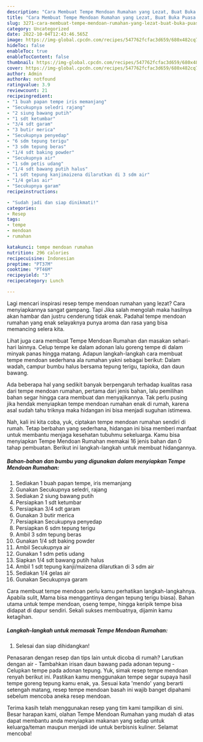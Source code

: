 ```yaml
---
description: "Cara Membuat Tempe Mendoan Rumahan yang Lezat, Buat Buka Puasa Bikin Ngiler"
title: "Cara Membuat Tempe Mendoan Rumahan yang Lezat, Buat Buka Puasa Bikin Ngiler"
slug: 3271-cara-membuat-tempe-mendoan-rumahan-yang-lezat-buat-buka-puasa-bikin-ngiler
category: Uncategorized
date: 2022-10-04T12:43:46.565Z
image: https://img-global.cpcdn.com/recipes/547762fcfac3d659/680x482cq70/tempe-mendoan-rumahan-foto-resep-utama.jpg
hideToc: false
enableToc: true
enableTocContent: false
thumbnail: https://img-global.cpcdn.com/recipes/547762fcfac3d659/680x482cq70/tempe-mendoan-rumahan-foto-resep-utama.jpg
cover: https://img-global.cpcdn.com/recipes/547762fcfac3d659/680x482cq70/tempe-mendoan-rumahan-foto-resep-utama.jpg
author: Admin
authorAv: notfound
ratingvalue: 3.9
reviewcount: 21
recipeingredient:
- "1 buah papan tempe iris memanjang"
- "Secukupnya seledri rajang"
- "2 siung bawang putih"
- "1 sdt ketumbar"
- "3/4 sdt garam"
- "3 butir merica"
- "Secukupnya penyedap"
- "6 sdm tepung terigu"
- "3 sdm tepung beras"
- "1/4 sdt baking powder"
- "Secukupnya air"
- "1 sdm petis udang"
- "1/4 sdt bawang putih halus"
- "1 sdt tepung kanjimaizena dilarutkan di 3 sdm air"
- "1/4 gelas air"
- "Secukupnya garam"
recipeinstructions:

- "Sudah jadi dan siap dinikmati!"
categories:
- Resep
tags:
- tempe
- mendoan
- rumahan

katakunci: tempe mendoan rumahan 
nutrition: 296 calories
recipecuisine: Indonesian
preptime: "PT37M"
cooktime: "PT46M"
recipeyield: "3"
recipecategory: Lunch

---
```



Lagi mencari inspirasi resep tempe mendoan rumahan yang lezat? Cara menyiapkannya sangat gampang. Tapi Jika salah mengolah maka hasilnya akan hambar dan justru cenderung tidak enak. Padahal tempe mendoan rumahan yang enak selayaknya punya aroma dan rasa yang bisa memancing selera kita.


Lihat juga cara membuat Tempe Mendoan Rumahan dan masakan sehari-hari lainnya. Celup tempe ke dalam adonan lalu goreng tempe di dalam minyak panas hingga matang. Adapun langkah-langkah cara membuat tempe mendoan sederhana ala rumahan yakni sebagai berikut: Dalam wadah, campur bumbu halus bersama tepung terigu, tapioka, dan daun bawang.

Ada beberapa hal yang sedikit banyak berpengaruh terhadap kualitas rasa dari tempe mendoan rumahan, pertama dari jenis bahan, lalu pemilihan bahan segar hingga cara membuat dan menyajikannya. Tak perlu pusing jika hendak menyiapkan tempe mendoan rumahan enak di rumah, karena asal sudah tahu triknya maka hidangan ini bisa menjadi suguhan istimewa.


Nah, kali ini kita coba, yuk, ciptakan tempe mendoan rumahan sendiri di rumah. Tetap berbahan yang sederhana, hidangan ini bisa memberi manfaat untuk membantu menjaga kesehatan tubuhmu sekeluarga. Kamu bisa menyiapkan Tempe Mendoan Rumahan memakai 16 jenis bahan dan 0 tahap pembuatan. Berikut ini langkah-langkah untuk membuat hidangannya.

<!--inarticleads1-->

##### Bahan-bahan dan bumbu yang digunakan dalam menyiapkan Tempe Mendoan Rumahan:

1. Sediakan 1 buah papan tempe, iris memanjang
1. Gunakan Secukupnya seledri, rajang
1. Sediakan 2 siung bawang putih
1. Persiapkan 1 sdt ketumbar
1. Persiapkan 3/4 sdt garam
1. Gunakan 3 butir merica
1. Persiapkan Secukupnya penyedap
1. Persiapkan 6 sdm tepung terigu
1. Ambil 3 sdm tepung beras
1. Gunakan 1/4 sdt baking powder
1. Ambil Secukupnya air
1. Gunakan 1 sdm petis udang
1. Siapkan 1/4 sdt bawang putih halus
1. Ambil 1 sdt tepung kanji/maizena dilarutkan di 3 sdm air
1. Sediakan 1/4 gelas air
1. Gunakan Secukupnya garam


Cara membuat tempe mendoan perlu kamu perhatikan langkah-langkahnya. Apabila sulit, Mama bisa menggantinya dengan tepung terigu biasa). Bahan utama untuk tempe mendoan, oseng tempe, hingga keripik tempe bisa didapat di dapur sendiri. Sekali sukses membuatnya, dijamin kamu ketagihan. 

<!--inarticleads2-->

##### Langkah-langkah untuk memasak Tempe Mendoan Rumahan:


1. Selesai dan siap dihidangkan!

Penasaran dengan resep dan tips lain untuk dicoba di rumah? Larutkan dengan air - Tambahkan irisan daun bawang pada adonan tepung - Celupkan tempe pada adonan tepung. Yuk, simak resep tempe mendoan renyah berikut ini. Pastikan kamu menggunakan tempe segar supaya hasil tempe goreng tepung kamu enak, ya. Sesuai kata &#39;mendo&#39; yang berarti setengah matang, resep tempe mendoan basah ini wajib banget dipahami sebelum mencoba aneka resep mendoan. 

Terima kasih telah menggunakan resep yang tim kami tampilkan di sini. Besar harapan kami, olahan Tempe Mendoan Rumahan yang mudah di atas dapat membantu anda menyiapkan makanan yang sedap untuk keluarga/teman maupun menjadi ide untuk berbisnis kuliner. Selamat mencoba!

